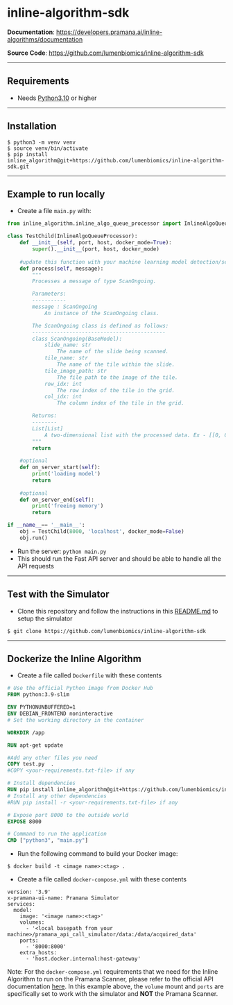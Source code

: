 # inline-algorithm-sdk

**Documentation**: <a href="https://developers.pramana.ai/inline-algorithms/documentation" target="_blank">https://developers.pramana.ai/inline-algorithms/documentation</a>

**Source Code**: <a href="https://github.com/lumenbiomics/inline-algorithm-sdk" target="_blank">https://github.com/lumenbiomics/inline-algorithm-sdk</a>

---

## Requirements

* Needs <a href="https://www.python.org/downloads/" class="external-link" target="_blank">Python3.10</a> or higher

---

## Installation

<div class="termy">

```console
$ python3 -m venv venv
$ source venv/bin/activate
$ pip install inline_algorithm@git+https://github.com/lumenbiomics/inline-algorithm-sdk.git
```
</div>

---

## Example to run locally
* Create a file `main.py` with:
```python
from inline_algorithm.inline_algo_queue_processor import InlineAlgoQueueProcessor

class TestChild(InlineAlgoQueueProcessor):
    def __init__(self, port, host, docker_mode=True):
        super().__init__(port, host, docker_mode)
    
    #update this function with your machine learning model detection/segmentation helper
    def process(self, message):
        """
        Processes a message of type ScanOngoing.

        Parameters:
        -----------
        message : ScanOngoing
            An instance of the ScanOngoing class.

        The ScanOngoing class is defined as follows:
        -------------------------------------------
        class ScanOngoing(BaseModel):
            slide_name: str
                The name of the slide being scanned.
            tile_name: str
                The name of the tile within the slide.
            tile_image_path: str
                The file path to the image of the tile.
            row_idx: int
                The row index of the tile in the grid.
            col_idx: int
                The column index of the tile in the grid.

        Returns:
        --------
        List[List]
            A two-dimensional list with the processed data. Ex - [[0, 0, 0.9, "tumor"], [123, 321, 0.6, "stroma"]]
        """
        return 
    
    #optional
    def on_server_start(self):
        print('loading model')
        return
    
    #optional
    def on_server_end(self):
        print('freeing memory')
        return

if __name__== '__main__':
    obj = TestChild(8000, 'localhost', docker_mode=False)
    obj.run()
```
* Run the server: ```python main.py```
* This should run the Fast API server and should be able to handle all the API requests
---
## Test with the Simulator
* Clone this repository and follow the instructions in this <a href="https://github.com/lumenbiomics/inline-algorithm-sdk/tree/main/examples/pramana_api_call_simulator" class="external-link" target="_blank">README.md</a> to setup the simulator
```console
$ git clone https://github.com/lumenbiomics/inline-algorithm-sdk
```
---
## Dockerize the Inline Algorithm
* Create a file called ```Dockerfile``` with these contents
```dockerfile
# Use the official Python image from Docker Hub
FROM python:3.9-slim

ENV PYTHONUNBUFFERED=1
ENV DEBIAN_FRONTEND noninteractive
# Set the working directory in the container

WORKDIR /app

RUN apt-get update

#Add any other files you need
COPY test.py  .
#COPY <your-requirements.txt-file> if any

# Install dependencies
RUN pip install inline_algorithm@git+https://github.com/lumenbiomics/inline-algorithm-sdk.git
# Install any other dependencies
#RUN pip install -r <your-requirements.txt-file> if any

# Expose port 8000 to the outside world
EXPOSE 8000

# Command to run the application
CMD ["python3", "main.py"]
```
* Run the following command to build your Docker image:
```console
$ docker build -t <image name>:<tag> .
```
* Create a file called ```docker-compose.yml``` with these contents
```docker-compose
version: '3.9'
x-pramana-ui-name: Pramana Simulator
services:
  model:
    image: '<image name>:<tag>'
    volumes:
      - '<local basepath from your machine>/pramana_api_call_simulator/data:/data/acquired_data'
    ports:
      - '8000:8000'
    extra_hosts:
      - 'host.docker.internal:host-gateway'
```
Note: For the ```docker-compose.yml``` requirements that we need for the Inline Algorithm to run on the Pramana Scanner, please refer to the official API documentation <a href="https://developers.pramana.ai/inline-algorithms/documentation#section/Container-specifications" target="_blank">here</a>. In this example above, the ```volume``` mount and ```ports``` are specifically set to work with the simulator and **NOT** the Pramana Scanner.
